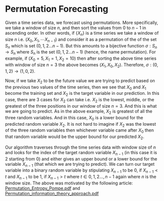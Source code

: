 # Permutation Forecasting

Given a time series data, we forecast using permutations. More specifically, we take a window of size $n$, and then sort the values from $0$ to $n-1$ in ascending order. In other words, if $\{ X_{n} \}$ is a time series we take a window of size $n$ i.e.  $(X_0, X_1, \cdots X_{n-1})$ and consider it as a permutation of the of the set  $S_{n}$ which is  set $(0,1,2 \dots n-1)$. But this amounts to a bijective function $\sigma : S_{n} \to S_{n}$ where $S_{n}$ is the set $(0,1,2 \dots n-1)$ (hence, the name permutation). For example, if $(X_{0}=5, X_{1}=1, X_{2}=10)$ then after sorting the above time series with window of size $n=3$ the above becomes $(X_{1},X_{0},X_{2})$. Therefore, $\sigma: (0,1,2)\to (1,0,2)$.

Now, if we take $X_{2}$ to be the future value we are trying to  predict based on the previous two values of the time series, then  we see that $X_{0}$ and $X_{1}$ become the training set and $X_{2}$ is the target variable in our prediction. In this case, there are $3$ cases for $X_{2}$ can take i.e. $X_{2}$ is the lowest, middle, or the greatest of the three positions in our window of size $n=3$. And this is what we are going to predict. As in the above example, $X_{2}$ is greatest of all the three random variables. And in this case, $X_{0}$ is a lower bound for the predicted random variable $X_{2}$. It is not hard to imagine if $X_{2}$ was the lowest of the three random variables then whichever variable came after $X_{0}$ then that random variable would be the upper bound for our predicted $X_{2}$. 


Our algorithm traverses through the time series data with window size of $n$ and looks for the index of the target random variable $X_{n-1}$ (in this case it is $2$ starting from $0$) and either gives an upper bound or a lower bound for the variable $X_{n-1}$ (that which we are trying to predict). We can turn our target variable into a binary random variable by stipulating $X_{n-1}$ to be $0$, if $X_{n-1} < t$ and $X_{n-1}$ to be $1$, if $X_{n-1} > t$ where $t\in { 0,1,2\dots,n-1 }$ again where $n$ is the window size. 
The above was motivated by the following article:
[Permutation_Entropy_Pompe.pdf](https://github.com/avartom/PermutationForecasting/files/10858144/Permutation_Entropy_Pompe.pdf)
and [Permutation_information_theory_approach.pdf](https://github.com/avartom/PermutationForecasting/files/10893030/Permutation_information_theory_approach.pdf)

